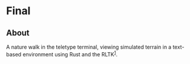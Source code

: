 # Final

## About

A nature walk in the teletype terminal, viewing simulated
terrain in a text-based environment using Rust and the RLTK<sup>[1][1]</sup>.

<!-- Named page links below: /-->

[1]: https://github.com/thebracket/rltk_rs
